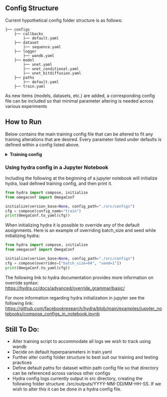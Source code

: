 ## Config Structure

Current hypothetical config folder structure is as follows:

```
├── configs
    ├── callbacks
        ├── default.yaml
    ├── dataset
        ├── sequence.yaml
    ├── logger
        ├── wandb.yaml
    ├── model
        ├── unet.yaml
        ├── unet_conditional.yaml
        ├── unet_bitdiffusion.yaml
    ├── paths
        ├── default.yaml
    ├── train.yaml
```

As new items (models, datasets, etc.) are added, a corresponding config file can be included so that minimal parameter altering is needed across various experiments

## How to Run

Below contains the main training config file that can be altered to fit any training alterations that are desired.
Every parameter listed under defaults is defined within a config listed above.

<details>
<summary><b>Training config</b></summary>

```yaml
defaults:
  - model: unet_conditional
  - dataset: sequence
  - logger: wandb
  - callbacks: default

ckpt: null # path to checkpoint
seed: 42
batch_size: 32
devices: gpu
benchmark: True
ckpt_dir: # path still to be defined
accelerator: gpu
strategy: ddp
min_epochs: 5
max_epochs: 100000
gradient_clip_val: 1.0
accumulate_grad_batches: 1
log_every_n_steps: 1
check_val_every_n_epoch: 1 #for debug purposes
save_last: True
precision: 32
```

</details>

### Using hydra config in a Jupyter Notebook

Including the following at the beginning of a jupyter notebook will initialize hydra, load defined training config, and then print it.

```python
from hydra import compose, initialize
from omegaconf import OmegaConf

initialize(version_base=None, config_path="./src/configs")
cfg = compose(config_name="train")
print(OmegaConf.to_yaml(cfg))
```

When initializing hydra it is possible to override any of the default assignments.
Here is an example of overriding batch_size and seed while initializing hydra:

```python
from hydra import compose, initialize
from omegaconf import OmegaConf

initialize(version_base=None, config_path="./src/configs")
cfg = compose(overrides=["batch_size=64", "seed=1"])
print(OmegaConf.to_yaml(cfg))
```

The following link to hydra documentation provides more information on override syntax: <br/>
https://hydra.cc/docs/advanced/override_grammar/basic/ <br/>

For more information regarding hydra initialization in jupyter see the following link:
https://github.com/facebookresearch/hydra/blob/main/examples/jupyter_notebooks/compose_configs_in_notebook.ipynb

## Still To Do:

- Alter training script to accommodate all logs we wish to track using wandb
- Decide on default hyperparameters in train.yaml
- Further alter config folder structure to best suit our training and testing practices
- Define default paths for dataset within path config file so that directory can be referenced across various other configs
- Hydra config logs currently output in src directory, creating the following folder structure ./src/outputs/YYYY-MM-DD/MM-HH-SS. If we wish to alter this it can be done in a hydra config file.
